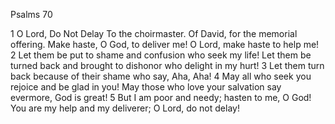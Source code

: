 Psalms 70

1	O Lord, Do Not Delay To the choirmaster. Of David, for the memorial offering. Make haste, O God, to deliver me! O Lord, make haste to help me!
2	Let them be put to shame and confusion who seek my life! Let them be turned back and brought to dishonor who delight in my hurt!
3	Let them turn back because of their shame who say, Aha, Aha!
4	May all who seek you rejoice and be glad in you! May those who love your salvation say evermore, God is great!
5	But I am poor and needy; hasten to me, O God! You are my help and my deliverer; O Lord, do not delay!

